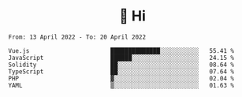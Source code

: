 <h1 align="center">👋 Hi</h1>
<!-- <h3 align="center">An enthusiastic frontend developer</h3> -->

<!--START_SECTION:waka-->

```text
From: 13 April 2022 - To: 20 April 2022

Vue.js                       ██████████████░░░░░░░░░░░   55.41 %
JavaScript                   ██████░░░░░░░░░░░░░░░░░░░   24.15 %
Solidity                     ██░░░░░░░░░░░░░░░░░░░░░░░   08.64 %
TypeScript                   ██░░░░░░░░░░░░░░░░░░░░░░░   07.64 %
PHP                          ▓░░░░░░░░░░░░░░░░░░░░░░░░   02.04 %
YAML                         ▒░░░░░░░░░░░░░░░░░░░░░░░░   01.63 %
```

<!--END_SECTION:waka-->

